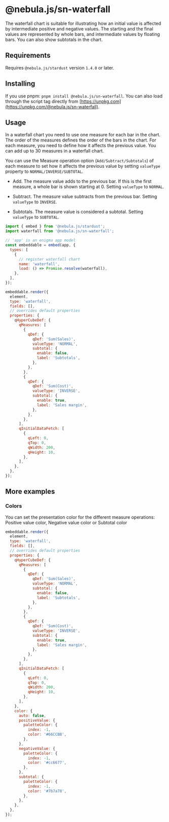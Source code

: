 # @nebula.js/sn-waterfall

The waterfall chart is suitable for illustrating how an initial value is affected by intermediate positive and negative values. The starting and the final values are represented by whole bars, and intermediate values by floating bars. You can also show subtotals in the chart.

## Requirements

Requires `@nebula.js/stardust` version `1.4.0` or later.

## Installing

If you use pnpm: `pnpm install @nebula.js/sn-waterfall`. You can also load through the script tag directly from [https://unpkg.com](https://unpkg.com/@nebula.js/sn-waterfall).

## Usage

In a waterfall chart you need to use one measure for each bar in the chart. The order of the measures defines the order of the bars in the chart. For each measure, you need to define how it affects the previous value. You can add up to 30 measures in a waterfall chart.

You can use the Measure operation option (`Add/Subtract/Subtotals`) of each measure to set how it affects the previous value by setting `valueType` property to `NORMAL/INVERSE/SUBTOTAL`.

- Add. The measure value adds to the previous bar. If this is the first measure, a whole bar is shown starting at 0. Setting `valueType` to `NORMAL`.

- Subtract. The measure value subtracts from the previous bar. Setting `valueType` to `INVERSE`.

- Subtotals. The measure value is considered a subtotal. Setting `valueType` to `SUBTOTAL`.

<!--![image info](./assets/sn-waterfall-chart.png)-->

```js
import { embed } from '@nebula.js/stardust';
import waterfall from '@nebula.js/sn-waterfall';

// 'app' is an enigma app model
const embeddable = embed(app, {
  types: [
    {
      // register waterfall chart
      name: 'waterfall',
      load: () => Promise.resolve(waterfall),
    },
  ],
});

embeddable.render({
  element,
  type: 'waterfall',
  fields: [],
  // overrides default properties
  properties: {
    qHyperCubeDef: {
      qMeasures: [
        {
          qDef: {
            qDef: 'Sum(Sales)',
            valueType: 'NORMAL',
            subtotal: {
              enable: false,
              label: 'Subtotals',
            },
          },
        },
        {
          qDef: {
            qDef: 'Sum(Cost)',
            valueType: 'INVERSE',
            subtotal: {
              enable: true,
              label: 'Sales margin',
            },
          },
        },
      ],
      qInitialDataFetch: [
        {
          qLeft: 0,
          qTop: 0,
          qWidth: 200,
          qHeight: 10,
        },
      ],
    },
  },
});
```

## More examples

### Colors

You can set the presentation color for the different measure operations: Positive value color, Negative value color or Subtotal color

<!--![image info](./assets/sn-waterfall-chart-colors.png)-->

```js
embeddable.render({
  element,
  type: 'waterfall',
  fields: [],
  // overrides default properties
  properties: {
    qHyperCubeDef: {
      qMeasures: [
        {
          qDef: {
            qDef: 'Sum(Sales)',
            valueType: 'NORMAL',
            subtotal: {
              enable: false,
              label: 'Subtotals',
            },
          },
        },
        {
          qDef: {
            qDef: 'Sum(Cost)',
            valueType: 'INVERSE',
            subtotal: {
              enable: true,
              label: 'Sales margin',
            },
          },
        },
      ],
      qInitialDataFetch: [
        {
          qLeft: 0,
          qTop: 0,
          qWidth: 200,
          qHeight: 10,
        },
      ],
    },
    color: {
      auto: false,
      positiveValue: {
        paletteColor: {
          index: -1,
          color: '#66CCBB',
        },
      },
      negativeValue: {
        paletteColor: {
          index: -1,
          color: '#cc6677',
        },
      },
      subtotal: {
        paletteColor: {
          index: -1,
          color: '#7b7a78',
        },
      },
    },
  },
});
```
